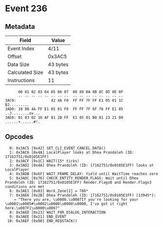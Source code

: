 # Event 236

## Metadata

| Field           | Value    |
|-----------------|----------|
| Event Index     | 4/11     |
| Offset          | 0x3AC5   |
| Data Size       | 43 bytes |
| Calculated Size | 43 bytes |
| Instructions    | 11       |

```
      00 01 02 03 04 05 06 07  08 09 0A 0B 0C 0D 0E 0F
      -- -- -- -- -- -- -- --  -- -- -- -- -- -- -- --
3AC0:                42 4A F0  FF FF 7F FF E1 05 01 1C       BJ.........
3AD0: 18 80 4A FF E1 05 01 F0  FF FF 7F 6F 76 FF E1 05  ..J........ov...
3AE0: 01 03 02 10 AF 81 2B FF  E1 05 01 B0 81 23 21 00  ......+......#!.
```

## Opcodes

```
  0: 0x3AC5 [0x42] SET_CLI_EVENT_CANCEL_DATA()
  1: 0x3AC6 [0x4A] LocalPlayer looks at Dhea Prandoleh (ID: 17162751/0x0105E1FF)
  2: 0x3ACF [0x1C] WAIT(15* ticks)
  3: 0x3AD2 [0x4A] Dhea Prandoleh (ID: 17162751/0x0105E1FF) looks at LocalPlayer
  4: 0x3ADB [0x6F] WAIT_FRAME_DELAY: Yield until WaitTime reaches zero
  5: 0x3ADC [0x76] CHECK_ENTITY_RENDER_FLAGS: Wait until Dhea Prandoleh (ID: 17162751/0x0105E1FF) Render.Flags0 and Render.Flags3 conditions are met
  6: 0x3AE1 [0x03] Work_Zone[2] = 786*
  7: 0x3AE6 [0x2B] Dhea Prandoleh (ID: 17162751/0x0105E1FF) [13945*]:
    → "There you are, \u0008.\u0007If you're looking for your \u0001\u0005#\u0002\u0000\u0000\u0000, I've got it right here.\u007F1\u0000\u0007"
  8: 0x3AED [0x23] WAIT_FOR_DIALOG_INTERACTION
  9: 0x3AEE [0x21] END_EVENT
 10: 0x3AEF [0x00] END_REQSTACK()
```
